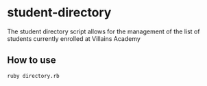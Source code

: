 # student-directory

The student directory script allows for the management of the list of students currently enrolled at Villains Academy

## How to use

```shell
ruby directory.rb
```